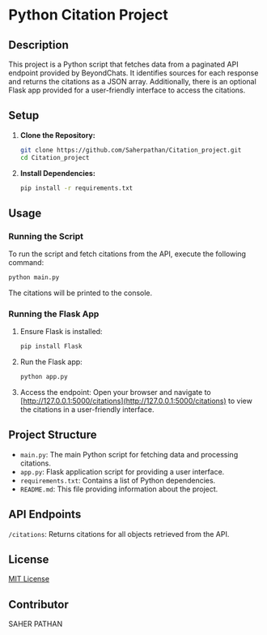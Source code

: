 

# Python Citation Project

## Description
This project is a Python script that fetches data from a paginated API endpoint provided by BeyondChats. It identifies sources for each response and returns the citations as a JSON array. Additionally, there is an optional Flask app provided for a user-friendly interface to access the citations.

## Setup

1. **Clone the Repository:**
   ```bash
   git clone https://github.com/Saherpathan/Citation_project.git
   cd Citation_project
   ```

2. **Install Dependencies:**
   ```bash
   pip install -r requirements.txt
   ```

## Usage

### Running the Script

To run the script and fetch citations from the API, execute the following command:
```bash
python main.py
```

The citations will be printed to the console.

### Running the Flask App 

1. Ensure Flask is installed:
   ```bash
   pip install Flask
   ```

2. Run the Flask app:
   ```bash
   python app.py
   ```

3. Access the endpoint:
   Open your browser and navigate to [http://127.0.0.1:5000/citations](http://127.0.0.1:5000/citations) to view the citations in a user-friendly interface.

## Project Structure

- `main.py`: The main Python script for fetching data and processing citations.
- `app.py`: Flask application script for providing a user interface.
- `requirements.txt`: Contains a list of Python dependencies.
- `README.md`: This file providing information about the project.

## API Endpoints

`/citations`: Returns citations for all objects retrieved from the API.

## License

[MIT License](LICENSE)

## Contributor
SAHER PATHAN
